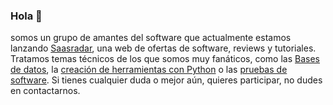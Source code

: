 ### Hola 👋
somos un grupo de amantes del software que actualmente estamos lanzando 
<a href="https://saasradar.net/">Saasradar</a>, una web de ofertas de software, reviews y tutoriales. Tratamos temas técnicos de los que somos muy fanáticos, como las <a href="https://saasradar.net/blog/mejores-gestores-bases-de-datos-relacionales/">Bases de datos</a>, la <a href="https://saasradar.net/blog/creacion-bot-telegram/">creación de herramientas con Python</a> o las <a href="https://saasradar.net/blog/herramientas-prueba-de-software/">pruebas de software</a>. 
Si tienes cualquier duda o mejor aún, quieres participar, no dudes en contactarnos. 
<!--
**Saasradar/saasradar** is a ✨ _special_ ✨ repository because its `README.md` (this file) appears on your GitHub profile.

Here are some ideas to get you started:

- 🔭 I’m currently working on ...
- 🌱 I’m currently learning ...
- 👯 I’m looking to collaborate on ...
- 🤔 I’m looking for help with ...
- 💬 Ask me about ...
- 📫 How to reach me: ...
- 😄 Pronouns: ...
- ⚡ Fun fact: ...
-->
